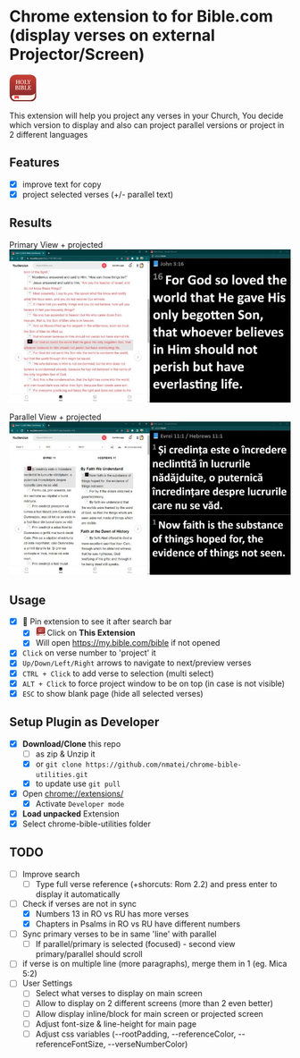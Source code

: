 # Chrome extension to for Bible.com (display verses on external Projector/Screen)

![icon](icon-48.png)

This extension will help you project any verses in your Church,
You decide which version to display and also can project parallel versions
or project in 2 different languages

## Features

- [x] improve text for copy
- [x] project selected verses (+/- parallel text)

## Results

Primary View + projected
![Primary](screens/primary.jpg)

Parallel View + projected
![Parallel](screens/parallel.jpg)

## Usage

- [x] 📌 Pin extension to see it after search bar
  - [x] ![icon](icon-16.png) Click on **This Extension**
  - [x] Will open https://my.bible.com/bible if not opened
- [x] `Click` on verse number to 'project' it
- [x] `Up/Down/Left/Right` arrows to navigate to next/preview verses
- [x] `CTRL + Click` to add verse to selection (multi select)
- [x] `ALT + Click` to force project window to be on top (in case is not visible)
- [x] `ESC` to show blank page (hide all selected verses)

## Setup Plugin as Developer

- [x] **Download/Clone** this repo
  - [ ] as zip & Unzip it
  - [x] or `git clone https://github.com/nmatei/chrome-bible-utilities.git`
  - [x] to update use `git pull`
- [x] Open [chrome://extensions/](chrome://extensions/)
  - [x] Activate `Developer mode`
- [x] **Load unpacked** Extension
- [x] Select chrome-bible-utilities folder

## TODO

- [ ] Improve search
  - [ ] Type full verse reference (+shorcuts: Rom 2.2) and press enter to display it automatically
- [ ] Check if verses are not in sync 
  - [x] Numbers 13 in RO vs RU has more verses
  - [x] Chapters in Psalms in RO vs RU have different numbers
- [ ] Sync primary verses to be in same 'line' with parallel
  - [ ] If parallel/primary is selected (focused) - second view primary/parallel should scroll
- [ ] if verse is on multiple line (more paragraphs), merge them in 1 (eg. Mica 5:2)
- [ ] User Settings
  - [ ] Select what verses to display on main screen
  - [ ] Allow to display on 2 different screens (more than 2 even better)
  - [ ] Allow display inline/block for main screen or projected screen
  - [ ] Adjust font-size & line-height for main page
  - [ ] Adjust css variables (--rootPadding, --referenceColor, --referenceFontSize, --verseNumberColor)